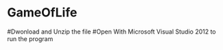 # GameOfLife
#Dwonload and Unzip the file
#Open With Microsoft Visual Studio 2012 to run the program
